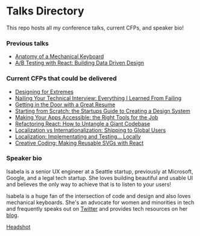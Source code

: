 # Talks Directory
This repo hosts all my conference talks, current CFPs, and speaker bio!

### Previous talks
* [Anatomy of a Mechanical Keyboard](https://github.com/isabelacmor/talks/blob/master/anatomy-of-a-mechanical-keyboard.md)
* [A/B Testing with React: Building Data Driven Design](https://github.com/isabelacmor/talks/blob/master/ab-testing-in-react.md)

### Current CFPs that could be delivered
* [Designing for Extremes](https://github.com/isabelacmor/talks/blob/master/designing-for-extremes.md)
* [Nailing Your Technical Interview: Everything I Learned From Failing](https://github.com/isabelacmor/talks/blob/master/nailing-your-technical-interview.md)
* [Getting in the Door with a Great Resume](https://github.com/isabelacmor/talks/blob/master/getting-in-the-door-with-a-great-resume.md)
* [Starting from Scratch: the Startups Guide to Creating a Design System](https://github.com/isabelacmor/talks/blob/master/startups-guide-to-creating-a-design-system.md)
* [Making Your Apps Accessible: the Right Tools for the Job](https://github.com/isabelacmor/talks/blob/master/making-your-apps-accessible.md)
* [Refactoring React: How to Untangle a Giant Codebase](https://github.com/isabelacmor/talks/blob/master/refactoring-react-how-to-untangle-a-giant-codebase.md)
* [Localization vs Internationalization: Shipping to Global Users](https://github.com/isabelacmor/talks/blob/master/localization-vs-internatonalize.md)
* [Localization: Implementating and Testing... Locally](https://github.com/isabelacmor/talks/blob/master/localization-implementation-and-testing.md)
* [Creative Coding: Making Reusable SVGs with React](https://github.com/isabelacmor/talks/blob/master/making-reusable-svgs-with-react.md)

### Speaker bio

Isabela is a senior UX engineer at a Seattle startup, previously at Microsoft, Google, and a legal tech startup. She loves building beautiful and usable UI and believes the only way to achieve that is to listen to your users! 

Isabela is a huge fan of the intersection of code and design and also loves mechanical keyboards. She's an advocate for women and minorities in tech and frequently speaks out on [Twitter](https://twitter.com/isabelacmor) and provides tech resources on her [blog](https://isabela.dev).

[Headshot](https://scontent.ftpa1-1.fna.fbcdn.net/v/t1.0-9/53556665_1667720256692090_6133194117364056064_o.jpg?_nc_cat=101&_nc_oc=AQlSZrO4TI4Uzk1ixYnvwqmCLHc3fdyDRkvocVGHdYvnCT-nJuO3jR9QH9eXB45l8U-7HkKa7kTWJdRB2b0xiElo&_nc_ht=scontent.ftpa1-1.fna&oh=2ea9283c76e7f3389b98f7873d1d0718&oe=5D84E910)
